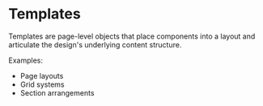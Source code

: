 
# Templates

Templates are page-level objects that place components into a layout and articulate the design's underlying content structure.

Examples:
- Page layouts
- Grid systems
- Section arrangements
